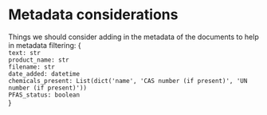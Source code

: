 # Metadata considerations
Things we should consider adding in the metadata of the documents to help in metadata filtering: { <br>
`text: str` <br>
`product_name: str` <br>
`filename: str` <br>
`date_added: datetime` <br>
`chemicals_present: List(dict('name', 'CAS number (if present)', 'UN number (if present)'))` <br>
`PFAS_status: boolean` <br>
}
